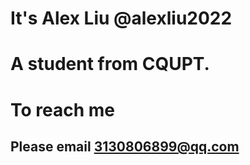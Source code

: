 # It's Alex Liu @alexliu2022   

# A student from CQUPT.

# To reach me  

## Please email 3130806899@qq.com

<!---
alexliu2022/alexliu2022 is a ✨ special ✨ repository because its `README.md` (this file) appears on your GitHub profile.
You can click the Preview link to take a look at your changes.
--->
